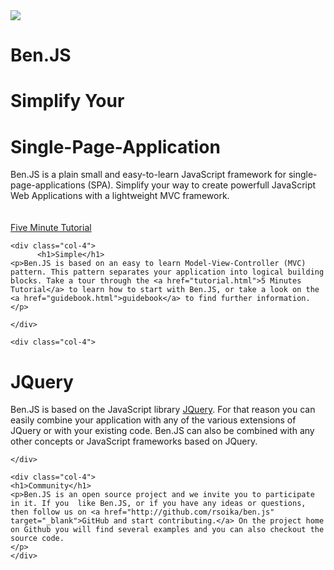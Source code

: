 <!-- custom site -->
<div class="feature-main">


<div class="row" id="container">

<div class="col-4">

<img class="logo" src="img/AM034C.png" />

</div>
	
<div class="col-8">
<h1 class="lead">Ben.JS</h1>
<h1>Simplify Your</h1>
<h1>Single-Page-Application</h1>

<p>Ben.JS is a plain small and easy-to-learn JavaScript framework for single-page-applications (SPA). Simplify your way to create powerfull JavaScript Web Applications with a lightweight MVC framework.
		<br /><br /><br />
		<a href="tutorial.html" class="feature-btn">Five Minute Tutorial</a>
		</p>
</div>
 	
</div>


</div>

<div class="feature-sub">


<div class="row" id="container">

	<div class="col-4">
          <h1>Simple</h1>        
	<p>Ben.JS is based on an easy to learn Model-View-Controller (MVC) pattern. This pattern separates your application into logical building blocks. Take a tour through the <a href="tutorial.html">5 Minutes Tutorial</a> to learn how to start with Ben.JS, or take a look on the <a href="guidebook.html">guidebook</a> to find further information. 
	</p>
	
	</div>

	<div class="col-4">
<h1>JQuery</h1>
	<p>Ben.JS is based on the JavaScript library <a href="https://jquery.org/" target="_blank">JQuery</a>. For that reason 
	you can easily combine your application with any of the various extensions of JQuery or with your existing code.
	Ben.JS can also be combined with any other concepts or JavaScript frameworks based on JQuery.</p>
	
	</div>

	<div class="col-4">
	<h1>Community</h1>
	<p>Ben.JS is an open source project and we invite you to participate in it. If you  like Ben.JS, or if you have any ideas or questions, then follow us on <a href="http://github.com/rsoika/ben.js" target="_blank">GitHub and start contributing.</a> On the project home on Github you will find several examples and you can also checkout the source code. 
	</p>
	</div>


</div>

</div>